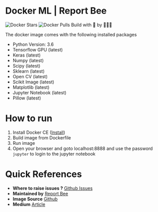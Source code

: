 # Docker ML | Report Bee

![Docker Stars](https://img.shields.io/docker/stars/reportbee/datascience.svg?style=flat-square)  ![Docker Pulls](https://img.shields.io/docker/pulls/reportbee/datascience.svg?style=flat-square)   Build with 🍯 by 🐝🐝🐝

The docker image comes with the following installed packages

  - Python Version: 3.6 
  - Tensorflow GPU (latest)
  - Keras (latest)
  - Numpy (latest)
  - Scipy (latest)
  - Sklearn (latest)
  - Open CV (latest)
  - Scikit Image (latest)
  - Matplotlib (latest)
  - Jupyter Notebook (latest)
  - Pillow (latest)

# How to run

  1. Install Docker CE ([Install])
  2. Build image from Dockerfile
  3. Run image
  4. Open your browser and goto localhost:8888 and use the password `jupyter` to login to the jupyter notebook

# Quick References

  - **Where to raise issues ?**
  [Github Issues]
  - **Maintained by**
  [Report Bee]
  - **Image Source**
  [Github]
  - **Medium**
  [Article]
   
[Install]: <https://www.docker.com/community-edition>
[Github]: <https://github.com/reportbee/docker-ml>
[Github Issues]: <https://github.com/reportbee/docker-ml/issues>
[Report Bee]: <https://www.reportbee.com>
[Article]: <https://medium.com/@kaushiksundar/docker-image-for-machine-learning-and-data-science-44bbdb917d4a>
